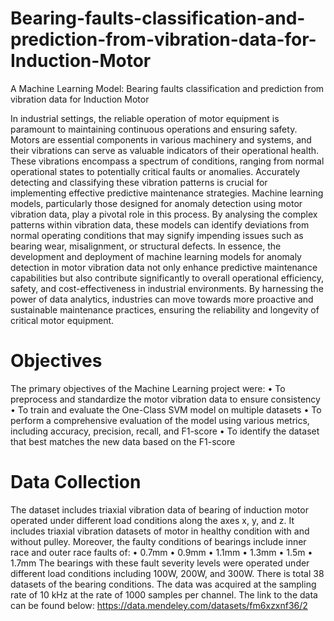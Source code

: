 # Bearing-faults-classification-and-prediction-from-vibration-data-for-Induction-Motor
A Machine Learning Model: Bearing faults classification and prediction from vibration data for Induction Motor

In industrial settings, the reliable operation of motor equipment is paramount to maintaining
continuous operations and ensuring safety. Motors are essential components in
various machinery and systems, and their vibrations can serve as valuable indicators of
their operational health. These vibrations encompass a spectrum of conditions, ranging
from normal operational states to potentially critical faults or anomalies.
Accurately detecting and classifying these vibration patterns is crucial for implementing
effective predictive maintenance strategies. Machine learning models, particularly those
designed for anomaly detection using motor vibration data, play a pivotal role in this
process. By analysing the complex patterns within vibration data, these models can
identify deviations from normal operating conditions that may signify impending issues
such as bearing wear, misalignment, or structural defects.
In essence, the development and deployment of machine learning models for anomaly detection
in motor vibration data not only enhance predictive maintenance capabilities but
also contribute significantly to overall operational efficiency, safety, and cost-effectiveness
in industrial environments. By harnessing the power of data analytics, industries can
move towards more proactive and sustainable maintenance practices, ensuring the reliability
and longevity of critical motor equipment.
# Objectives
The primary objectives of the Machine Learning project were:
• To preprocess and standardize the motor vibration data to ensure consistency
• To train and evaluate the One-Class SVM model on multiple datasets
• To perform a comprehensive evaluation of the model using various metrics, including
accuracy, precision, recall, and F1-score
• To identify the dataset that best matches the new data based on the F1-score
# Data Collection
The dataset includes triaxial vibration data of bearing of induction motor operated under
different load conditions along the axes x, y, and z.
It includes triaxial vibration datasets of motor in healthy condition with and without
pulley.
Moreover, the faulty conditions of bearings include inner race and outer race faults of:
• 0.7mm
• 0.9mm
• 1.1mm
• 1.3mm
• 1.5m
• 1.7mm
The bearings with these fault severity levels were operated under different load conditions
including 100W, 200W, and 300W.
There is total 38 datasets of the bearing conditions. The data was acquired at the
sampling rate of 10 kHz at the rate of 1000 samples per channel. 
The link to the data can be found below:
https://data.mendeley.com/datasets/fm6xzxnf36/2 

